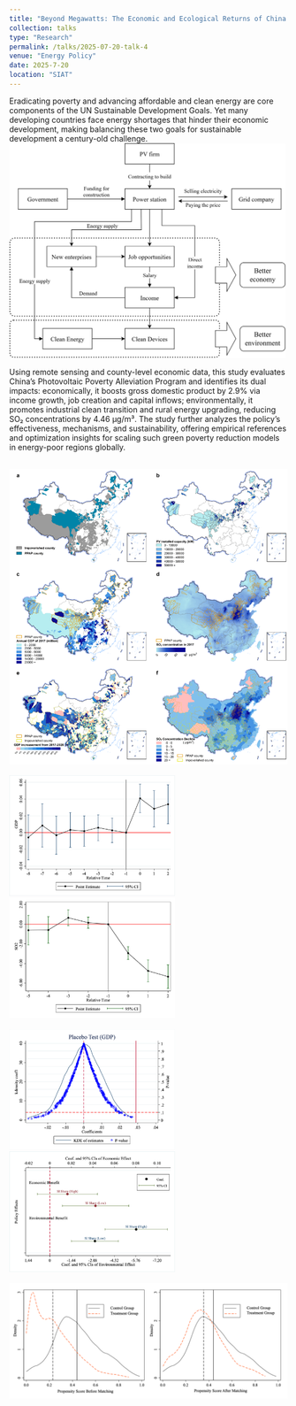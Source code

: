 ```yaml
---
title: "Beyond Megawatts: The Economic and Ecological Returns of China’s Photovoltaic Poverty Alleviation Program"
collection: talks
type: "Research"
permalink: /talks/2025-07-20-talk-4
venue: "Energy Policy"
date: 2025-7-20
location: "SIAT"
---
```


Eradicating poverty and advancing affordable and clean energy are core components of the UN Sustainable Development Goals. Yet many developing countries face energy shortages that hinder their economic development, making balancing these two goals for sustainable development a century-old challenge.
<br> <img src='/images/PPAP2.png' width="500"> <br>

Using remote sensing and county-level economic data, this study evaluates China’s Photovoltaic Poverty Alleviation Program and identifies its dual impacts: economically, it boosts gross domestic product by 2.9% via income growth, job creation and capital inflows; environmentally, it promotes industrial clean transition and rural energy upgrading, reducing SO₂ concentrations by 4.46 μg/m³. The study further analyzes the policy’s effectiveness, mechanisms, and sustainability, offering empirical references and optimization insights for scaling such green poverty reduction models in energy-poor regions globally.

<br> <img src='/images/PPAP1.png' width="800"> <br>
<br> <img src='/images/PPAP3.png' width="300"> <img src='/images/PPAP4.png' width="300"> <br>
<br> <img src='/images/PPAP5.png' width="300"> <img src='/images/PPAP6.png' width="300"> <br>
<br> <img src='/images/PPAP7.png' width="600"> <br>
